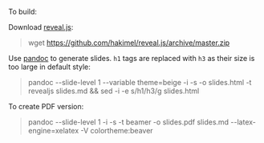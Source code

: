To build:

Download [reveal.js](https://github.com/hakimel/reveal.js):

> wget https://github.com/hakimel/reveal.js/archive/master.zip

Use [pandoc](http://johnmacfarlane.net/pandoc/) to generate slides. `h1` tags are replaced with `h3` as their size is too large in
 default style:

>  pandoc --slide-level 1 --variable theme=beige -i -s -o slides.html -t revealjs slides.md && sed -i -e s/h1/h3/g slides.html

To create PDF version:

> pandoc --slide-level 1 -i -s -t beamer -o slides.pdf slides.md  --latex-engine=xelatex -V colortheme:beaver
